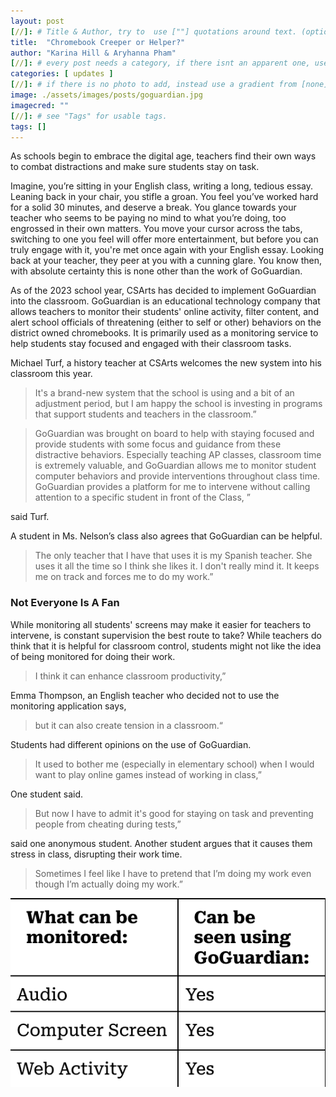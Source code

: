 ```yaml
---
layout: post
[//]: # Title & Author, try to  use [""] quotations around text. (optional, just formality).
title:  "Chromebook Creeper or Helper?"
author: "Karina Hill & Aryhanna Pham"
[//]: # every post needs a category, if there isnt an apparent one, use [misc].
categories: [ updates ]
[//]: # if there is no photo to add, instead use a gradient from [none] folder by picking a number from 1-10. (all gradients are .jpg)
image: ./assets/images/posts/goguardian.jpg
imagecred: ""
[//]: # see "Tags" for usable tags.
tags: []
---
```

As schools begin to embrace the digital age, teachers find their own ways to combat distractions and make sure students stay on task.

Imagine, you’re sitting in your English class, writing a long, tedious essay. Leaning back in your chair, you stifle a groan. You feel you’ve worked hard for a solid 30 minutes, and deserve a break. You glance towards your teacher who seems to be paying no mind to what you’re doing, too engrossed in their own matters. You move your cursor across the tabs, switching to one you feel will offer more entertainment, but before you can truly engage with it, you're met once again with your English essay. Looking back at your teacher, they peer at you with a cunning glare. You know then, with absolute certainty this is none other than the work of GoGuardian. 

As of the 2023 school year, CSArts has decided to implement GoGuardian into the classroom. GoGuardian is an educational technology company that allows teachers to monitor their students' online activity, filter content, and alert school officials of threatening (either to self or other) behaviors on the district owned chromebooks. It is primarily used as a monitoring service to help students stay focused and engaged with their classroom tasks. 

Michael Turf, a history teacher at CSArts welcomes the new system into his classroom this year.

> It's a brand-new system that the school is using and a bit of an adjustment period, but I am happy the school is investing in programs that support students and teachers in the classroom.”

> GoGuardian was brought on board to help with staying focused and provide students with some focus and guidance from these distractive behaviors. Especially teaching AP classes, classroom time is extremely valuable, and GoGuardian allows me to monitor student computer behaviors and provide interventions throughout class time. GoGuardian provides a platform for me to intervene without calling attention to a specific student in front of the Class, ” 

said Turf.

A student in Ms. Nelson’s class also agrees that GoGuardian can be helpful. 

> The only teacher that I have that uses it is my Spanish teacher. She uses it all the time so I  think she likes it. I don't really mind it. It keeps me on track and forces me to do my work.”

### Not Everyone Is A Fan

While monitoring all students' screens may make it easier for teachers to intervene, is constant supervision the best route to take? While teachers do think that it is helpful for classroom control, students might not like the idea of being monitored for doing their work.

> I think it can enhance classroom productivity,” 

Emma Thompson, an English teacher who decided not to use the monitoring application says, 

> but it can also create tension in a classroom.“ 

Students had different opinions on the use of GoGuardian. 

> It used to bother me (especially in elementary school) when I would want to play online games instead of working in class,” 

One student said. 

> But now I have to admit it's good for staying on task and preventing people from cheating during tests,” 

said one anonymous student. Another student argues that it causes them stress in class, disrupting their work time.  

> Sometimes I feel like I have to pretend that I’m doing my work even though I’m actually doing my work.” 

![Credit: Karina Hill and Aryhanna Pham](/assets/images/posts/misc/goguardiantable.png)